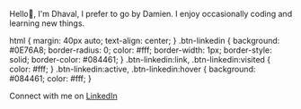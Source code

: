 Hello👋, I'm Dhaval, I prefer to go by Damien.
I enjoy occasionally coding and learning new things.




<html>
html {
  margin: 40px auto;
  text-align: center;
}
	.btn-linkedin {
	  background: #0E76A8;
	  border-radius: 0;
	  color: #fff;
	  border-width: 1px;
	  border-style: solid;
	  border-color: #084461;
	}
	.btn-linkedin:link, .btn-linkedin:visited {
	  color: #fff;
	}
	.btn-linkedin:active, .btn-linkedin:hover {
	  background: #084461;
	  color: #fff;
	}

Connect with me on <a href="https://www.linkedin.com/in/hidhavaldesai/" title="LinkedIn" class="btn btn-linkedin btn-lg"><i class="fa fa-linkedin fa-fw"></i> LinkedIn</a>


</html>
